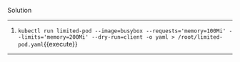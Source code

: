 Solution

---

1. `kubectl run limited-pod --image=busybox --requests='memory=100Mi' --limits='memory=200Mi' --dry-run=client -o yaml > /root/limited-pod.yaml`{{execute}}

---
<br/>
<br/>
